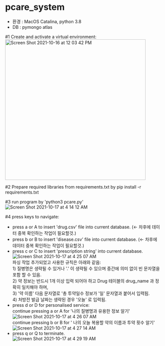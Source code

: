 # pcare_system

* 환경 : MacOS Catalina, python 3.8
* DB : pymongo atlas

#1 Create and activate a virtual environment: <br>
<img width="453" alt="Screen Shot 2021-10-16 at 12 03 42 PM" src="https://user-images.githubusercontent.com/67300266/137571377-aed3ee82-ef4b-4036-aa25-b0672b385f31.png">

#2 Prepare required libraries from requirements.txt by pip install -r requirements.txt <br>

#3 run program by 'python3 pcare.py' <br>
![Screen Shot 2021-10-17 at 4 14 12 AM](https://user-images.githubusercontent.com/67300266/137599549-a688b580-d5e4-46f6-a59a-0d7afcf9d5c8.png)

#4 press keys to navigate:
- press a or A to insert 'drug.csv' file into current database. (<- 차후에 데이터 중복 확인하는 작업이 필요할것.)
- press b or B to insert 'disease.csv' file into current database. (<- 차후에 데이터 중복 확인하는 작업이 필요할것.)
- press c or C to insert 'prescription string' into current database. <br>
![Screen Shot 2021-10-17 at 4 25 07 AM](https://user-images.githubusercontent.com/67300266/137599812-f8652e6e-e32c-4417-af8f-c154240cd271.png)
<br> 파싱 작업 추가되었고 사용한 규칙은 아래와 같음: 
<br> 1) 질병명은 생략될 수 있거나 '.' 이 생략될 수 있으며 중간에 의미 없이 빈 문자열을 포함 할 수 있음.
<br> 2) 약 정보는 반드시 1개 이상 입력 되어야 하고 Drug 테이블의 drug_name 과 정확히 일치해야 하며,
<br> 3) '약 이름' 다음 문자열로 '총 투약일수 정보가 '일' 문자열과 붙어서 입력됨.
<br> 4) 처방전 발급 날짜는 생략된 경우 '오늘' 로 입력됨.
- press d or D for personalised service:
<br> continue pressing a or A for '나의 질병명과 유용한 정보 알기' <br>
![Screen Shot 2021-10-17 at 4 26 07 AM](https://user-images.githubusercontent.com/67300266/137599836-8150e4a3-ace3-4159-b6f2-7af82ec39b58.png)
<br> continue pressing b or B for ' 나의 오늘 복용할 약의 이름과 투약 횟수 알기'
![Screen Shot 2021-10-17 at 4 27 14 AM](https://user-images.githubusercontent.com/67300266/137599857-6a7135c0-d528-46a9-9d87-4c7860b6017c.png)
- press q or Q to terminate. <br>
![Screen Shot 2021-10-17 at 4 29 19 AM](https://user-images.githubusercontent.com/67300266/137599920-657bc4da-118a-4a72-9eb0-1c2eb2547ecb.png)
